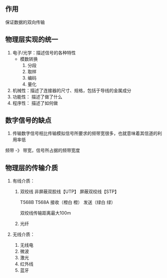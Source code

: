## 作用

保证数据的双向传输

## 物理层实现的统一

1. 电子/光学：描述信号的各种特性
    - 模数转换
        1. 分段
        2. 取样
        3. 编码
        4. 量化
2. 机械性：描述了连接器的尺寸、规格，包括于导线的金属成分
3. 功能性： 描述了做了什么
4. 程序性： 描述了如何做

## 数字信号的缺点

1. 传输数字信号相比传输模拟信号所要求的频带宽很多，也就意味着其信道的利用率低

频带 -》 带宽，信号所占据的频带宽度

## 物理层的传输介质

1. 有线介质：

   1. 双绞线
      非屏蔽双胶线【UTP】
      屏蔽双绞线【STP】

      T568B T568A
      接收（橙白 橙） 发送（绿白 绿）

      双绞线传输距离最大100m
   2. 光纤
2. 无线介质：
   1. 无线电
   2. 微波
   3. 激光
   4. 红外线
   5. 蓝牙




